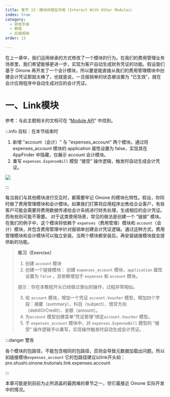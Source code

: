 ```yaml
---
title: 章节 13：模块间相互作用（Interact With Other Modules）
index: true
category:
  - 研发手册
  - 教程
  - 后端框架
order: 13

---
```

在上一章中，我们运用继承的方式修改了一个模块的行为。在我们的费用管理业务场景里，我们希望能够更进一步，实现为客户自动生成财务凭证的功能。假设我们基于 Oinone 再开发了一个会计模块，所以要是能直接从我们的费用管理模块中创建会计凭证那就太棒了，也就是说，一旦报销单的状态被设置为 “已生效”，就在会计应用程序中自动生成对应的会计凭证。

# 一、Link模块

参考：与此主题相关的文档可在 “[Module API](/en/DevManual/Reference/Back-EndFramework/module-API.md)” 中找到。

:::info 目标：在本节结束时

1. 新增 "account（会计）" 与 "expenses_account" 两个模块。通过将 expenses_account 模块的 application 属性设置为 false，实现其在 AppFinder 中隐藏，仅展示 account 会计模块。
2. 重写 `expenses.ExpenseBill` 模型 “接受” 操作逻辑，触发时自动生成会计凭证。

![](https://oinone-jar.oss-cn-zhangjiakou.aliyuncs.com/welcome-document/Development/Tutorial/BackendFramework/chapter-13/link.gif)

:::

每当我们与其他模块进行交互时，都需要牢记 Oinone 的模块化特性。假设，你同时做了费用管理模块和会计模块。如果我们打算将应用程序出售给企业客户，有些客户可能会需要将费用数据传递给会计系统进行财务处理，生成相应的会计凭证。而有些则可能不需要。
对于这类使用场景，常见的做法是创建一个 “链接” 模块。在我们的例子中，这个模块将依赖于 `expenses`（费用管理）模块和 `account`（会计）模块，并包含费用管理中针对报销单创建会计凭证逻辑。通过这种方式，费用管理模块和会计模块可以独立安装。当两个模块都安装后，再安装链接模块就会提供新的功能。

> **练习（Exercise）**
>
> 1. 创建 `account` 模块
> 2. 创建一个链接模块：
>    创建 `expenses_account` 模块，`application` 属性设置为 `false` ，且依赖增加于 `expenses` 和 `account` 模块。
>
> 提示：你在本教程开头已经做过类似的操作，过程非常相似。
>
> 3. 给 `account` 模块，增加一个凭证 `account.Voucher` 模型，增加四个字段：摘要（summary）、科目（subject）、借贷方向（debitOrCredit）、金额（amount）。
> 4. 为`account` 模型创建菜单“凭证管理”绑定`account.Voucher` 模型。
> 5. 于 `expenses_account` 模块中，对 `expenses.ExpenseBill` 模型的 “接受” 操作逻辑予以重写，实现操作触发时自动生成会计凭证。

:::danger 警告

各个模块的包路径，不能包含相同的包路径，否则会导致元数据加载出问题。所以如链接模块`expenses_account` 它的包路径建议以link开头如：pro.shushi.oinone.trutorials.link.expenses.account

:::



本章可能是到目前为止所涵盖的最困难的章节之一，但它最接近 Oinone 实际开发中的情况。



